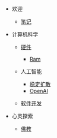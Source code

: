 - 欢迎
    - [笔记](/zh-cn/README.md)

- 计算机科学
    - [硬件](/zh-cn/hardware.md)
        - [Ram](/zh-cn/ram.md)

    - 人工智能

        - [稳定扩散](/zh-cn/stable-diffusion.md)
        - [OpenAI](/zh-cn/openai.md)

    - [软件开发](/zh-cn/software-development.md)

- 心灵探索

    - [佛教](/zh-cn/buddhism.md)
